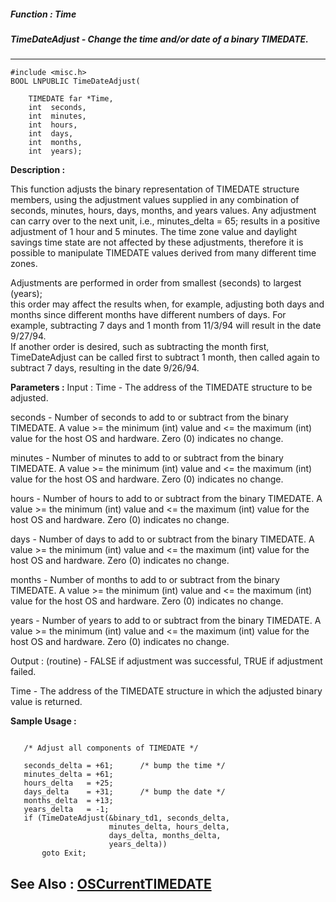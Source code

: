 ##### Function : Time
##### TimeDateAdjust - Change the time and/or date of a binary TIMEDATE.
---
```
#include <misc.h>
BOOL LNPUBLIC TimeDateAdjust(

	TIMEDATE far *Time,
	int  seconds,
	int  minutes,
	int  hours,
	int  days,
	int  months,
	int  years);
```
**Description :**

This function adjusts the binary representation of TIMEDATE structure members, 
using the adjustment values supplied in any combination of  seconds, minutes, 
hours, days, months, and years values. Any adjustment can carry over to the 
next unit, i.e., minutes_delta = 65; results in a positive adjustment of 1 hour 
and 5 minutes.  The time zone value and daylight savings time state are not 
affected by these adjustments, therefore it is possible to manipulate TIMEDATE 
values derived from many different time zones.

Adjustments are performed in order from smallest (seconds) to largest (years);  
this order may affect the results when, for example, adjusting both days and 
months since different months have different numbers of days.  For example, 
subtracting 7 days and 1 month from 11/3/94 will result in the date 9/27/94.  
If another order is desired, such as subtracting the month first, 
TimeDateAdjust can be called first to subtract 1 month, then called again to 
subtract 7 days, resulting in the date 9/26/94.

**Parameters :**
Input :
Time  -  The address of the TIMEDATE structure to be adjusted.

seconds  -  Number of seconds to add to or subtract from the binary TIMEDATE. A value >= the minimum (int) value and <= the maximum (int) value for the host OS and hardware. Zero (0) indicates no change.

minutes  -  Number of minutes to add to or subtract from the binary TIMEDATE. A value >= the minimum (int) value and <= the maximum (int) value for the host OS and hardware. Zero (0) indicates no change.

hours  -  Number of hours to add to or subtract from the binary TIMEDATE. A value >= the minimum (int) value and <= the maximum (int) value for the host OS and hardware. Zero (0) indicates no change.

days  -  Number of days to add to or subtract from the binary TIMEDATE. A value >= the minimum (int) value and <= the maximum (int) value for the host OS and hardware. Zero (0) indicates no change.

months  -  Number of months to add to or subtract from the binary TIMEDATE. A value >= the minimum (int) value and <= the maximum (int) value for the host OS and hardware. Zero (0) indicates no change.

years  -  Number of years to add to or subtract from the binary TIMEDATE. A value >= the minimum (int) value and <= the maximum (int) value for the host OS and hardware. Zero (0) indicates no change.

Output :
(routine)  -  FALSE if adjustment was successful, TRUE if adjustment failed.


Time  -  The address of the TIMEDATE structure in which the adjusted binary value is returned.


**Sample Usage :**
```

   /* Adjust all components of TIMEDATE */

   seconds_delta = +61;      /* bump the time */
   minutes_delta = +61;
   hours_delta   = +25;
   days_delta    = +31;      /* bump the date */
   months_delta  = +13;
   years_delta   = -1;
   if (TimeDateAdjust(&binary_td1, seconds_delta,
                      minutes_delta, hours_delta,
                      days_delta, months_delta,
                      years_delta))
       goto Exit;

```
**See Also :**
[OSCurrentTIMEDATE](/domino-c-api-docs/reference/Func/OSCurrentTIMEDATE)
---
